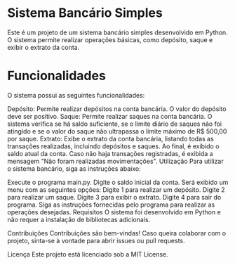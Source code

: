 # Sistema Bancário Simples
Este é um projeto de um sistema bancário simples desenvolvido em Python. O sistema permite realizar operações básicas, como depósito, saque e exibir o extrato da conta.

# Funcionalidades
O sistema possui as seguintes funcionalidades:

Depósito: Permite realizar depósitos na conta bancária. O valor do depósito deve ser positivo.
Saque: Permite realizar saques na conta bancária. O sistema verifica se há saldo suficiente, se o limite diário de saques não foi atingido e se o valor do saque não ultrapassa o limite máximo de R$ 500,00 por saque.
Extrato: Exibe o extrato da conta bancária, listando todas as transações realizadas, incluindo depósitos e saques. Ao final, é exibido o saldo atual da conta. Caso não haja transações registradas, é exibida a mensagem "Não foram realizadas movimentações".
Utilização
Para utilizar o sistema bancário, siga as instruções abaixo:

Execute o programa main.py.
Digite o saldo inicial da conta.
Será exibido um menu com as seguintes opções:
Digite 1 para realizar um depósito.
Digite 2 para realizar um saque.
Digite 3 para exibir o extrato.
Digite 4 para sair do programa.
Siga as instruções fornecidas pelo programa para realizar as operações desejadas.
Requisitos
O sistema foi desenvolvido em Python e não requer a instalação de bibliotecas adicionais.

Contribuições
Contribuições são bem-vindas! Caso queira colaborar com o projeto, sinta-se à vontade para abrir issues ou pull requests.

Licença
Este projeto está licenciado sob a MIT License.
